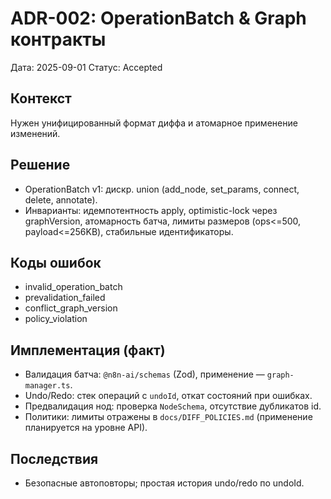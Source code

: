 # ADR-002: OperationBatch & Graph контракты

Дата: 2025-09-01
Статус: Accepted

## Контекст
Нужен унифицированный формат диффа и атомарное применение изменений.

## Решение
- OperationBatch v1: дискр. union (add_node, set_params, connect, delete, annotate).
- Инварианты: идемпотентность apply, optimistic-lock через graphVersion, атомарность батча,
  лимиты размеров (ops<=500, payload<=256KB), стабильные идентификаторы.

## Коды ошибок
- invalid_operation_batch
- prevalidation_failed
- conflict_graph_version
- policy_violation

## Имплементация (факт)
- Валидация батча: `@n8n-ai/schemas` (Zod), применение — `graph-manager.ts`.
- Undo/Redo: стек операций с `undoId`, откат состояний при ошибках.
- Предвалидация нод: проверка `NodeSchema`, отсутствие дубликатов id.
- Политики: лимиты отражены в `docs/DIFF_POLICIES.md` (применение планируется на уровне API).

## Последствия
- Безопасные автоповторы; простая история undo/redo по undoId.
